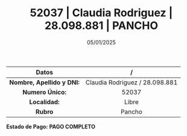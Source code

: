 ﻿---
title: 52037 | Claudia Rodriguez | 28.098.881 | PANCHO
date: 05/01/2025
draft: false
tags: ['libre', 'titular', 'pancho']
---

|          **Datos**          |  /  |
|:---------------------------:|:---:|
| **Nombre, Apellido y DNI:** | Claudia Rodriguez / 28.098.881 |
|      **Numero Único:**      | 52037 |
|        **Localidad:**       | Libre |
|          **Rubro**          | Pancho |

**Estado de Pago:** **PAGO COMPLETO**
